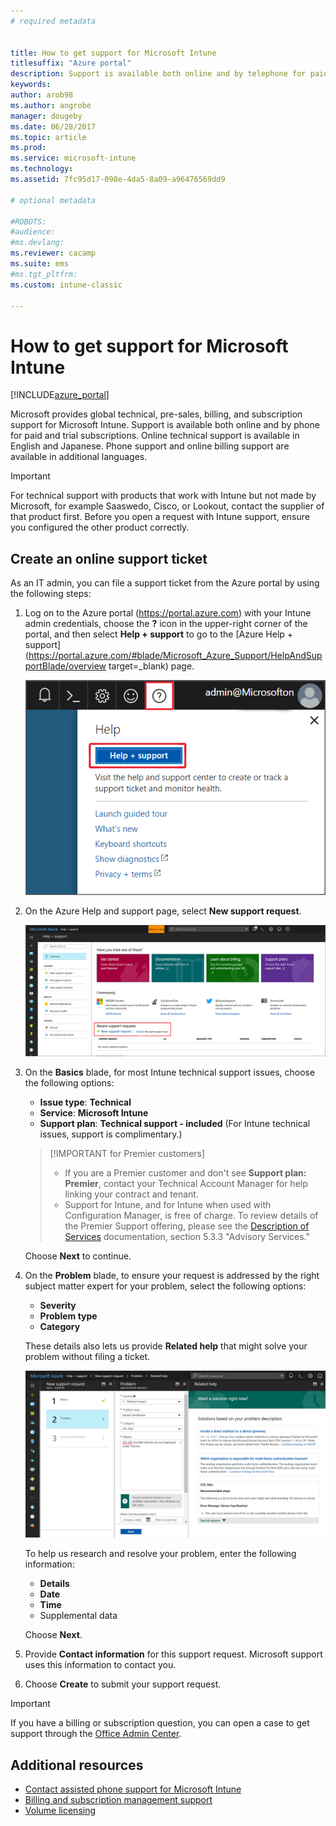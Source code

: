 ```yaml
---
# required metadata


title: How to get support for Microsoft Intune
titlesuffix: "Azure portal"
description: Support is available both online and by telephone for paid and trial subscriptions."
keywords:
author: arob98
ms.author: angrobe
manager: dougeby
ms.date: 06/28/2017
ms.topic: article
ms.prod:
ms.service: microsoft-intune
ms.technology:
ms.assetid: 7fc95d17-098e-4da5-8a09-a96476569dd9

# optional metadata

#ROBOTS:
#audience:
#ms.devlang:
ms.reviewer: cacamp
ms.suite: ems
#ms.tgt_pltfrm:
ms.custom: intune-classic

---
```


# How to get support for Microsoft Intune

[!INCLUDE[azure_portal](./includes/note-for-both-portals.md)]

Microsoft provides global technical, pre-sales, billing, and subscription support for Microsoft Intune. Support is available both online and by phone for paid and trial subscriptions. Online technical support is available in English and Japanese. Phone support and online billing support are available in additional languages.

>[!IMPORTANT]
> For technical support with products that work with Intune but not made by Microsoft, for example Saaswedo, Cisco, or Lookout, contact the supplier of that product first. Before you open a request with Intune support, ensure you configured the other product correctly.

## Create an online support ticket

As an IT admin, you can file a support ticket from the Azure portal by using the following steps:

1. Log on to the Azure portal (https://portal.azure.com) with your Intune admin credentials, choose the **?** icon in the upper-right corner of the portal, and then select **Help + support** to go to the [Azure Help + support](https://portal.azure.com/#blade/Microsoft_Azure_Support/HelpAndSupportBlade/overview target=_blank) page.

	![Screenshot of Azure portal help and support question mark link with the Help + support link highlighted](./media/azure-get-support.png)

2. On the Azure Help and support page, select **New support request**.

	![Screenshot of Azure portal help and support page with New support request link highlighted](./media/azure-support-ticket-link.png)
3. On the **Basics** blade, for most Intune technical support issues, choose the following options:
	- **Issue type**: **Technical**
	- **Service**: **Microsoft Intune**
	- **Support plan**: **Technical support - included**  (For Intune technical issues, support is complimentary.)

	>[!IMPORTANT for Premier customers]
	>- If you are a Premier customer and don't see **Support plan: Premier**, contact your Technical Account Manager for help linking your contract and tenant.
	>- Support for Intune, and for Intune when used with Configuration Manager, is free of charge. To review details of the Premier Support offering, please see the [Description of Services](https://enterprise.microsoft.com/en-us/services/services-list/) documentation, section 5.3.3 "Advisory Services."

	Choose **Next** to continue.
4. On the **Problem** blade, to ensure your request is addressed by the right subject matter expert for your problem, select the following options:
	- **Severity**
	- **Problem type**
	- **Category**

	These details also lets us provide **Related help** that might solve your problem without filing a ticket.

	![Screenshot of Azure portal help and support page with Problem items filled out and displaying solutions based on your problem](./media/support-need-solutions.png)

	To help us research and resolve your problem, enter the following information:
	-	**Details**
	- **Date**
	- **Time**
	- Supplemental data

	Choose **Next**.
5. Provide **Contact information** for this support request. Microsoft support uses this information to contact you.
6. Choose **Create** to submit your support request.

>[!IMPORTANT]
>If you have a billing or subscription question, you can open a case to get support through the [Office Admin Center](https://portal.office.com/Support/SupportEntry.aspx).

## Additional resources
- [Contact assisted phone support for Microsoft Intune](phone-support-contact.md)
- [Billing and subscription management support](https://support.office.com/article/Contact-Office-365-for-business-support-Admin-Help-32a17ca7-6fa0-4870-8a8d-e25ba4ccfd4b)
- [Volume licensing](http://go.microsoft.com/fwlink/p/?LinkID=282015)
